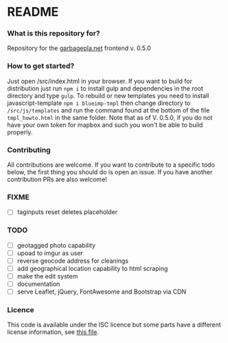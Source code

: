 # README #

### What is this repository for?
Repository for the [garbagepla.net](https://garbagepla.net) frontend v. 0.5.0

### How to get started?
Just open /src/index.html in your browser. If you want to build for distribution just run `npm i` to install gulp and dependencies in the root directory and type `gulp`.
To rebuild or new templates you need to install javascript-template `npm i blueimp-tmpl` then change directory to `/src/js/templates` and run the command found at the bottom of the file `tmpl_howto.html` in the same folder.
Note that as of V. 0.5.0, if you do not have your own token for mapbox and such you won't be able to build properly.

### Contributing
All contributions are welcome. If you want to contribute to a specific todo below, the first thing you should do is open an issue. If you have another contribution PRs are also welcome!

### FIXME
- [ ] taginputs reset deletes placeholder

### TODO
- [ ] geotagged photo capability
- [ ] upoad to imgur as user
- [ ] reverse geocode address for cleanings
- [ ] add geographical location capability to html scraping
- [ ] make the edit system
- [ ] documentation
- [ ] serve Leaflet, jQuery, FontAwesome and Bootstrap via CDN

### Licence
This code is available under the ISC licence but some parts have a different license information, see [this file](https://github.com/garbageplanet/web-ui/blob/dev/license.md).